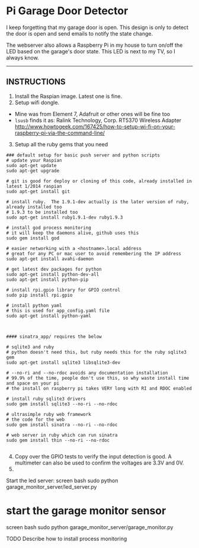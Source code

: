 # Pi Garage Door Detector

I keep forgetting that my garage door is open.
This design is only to detect the door is open and send emails to notify the state change.

The webserver also allows a Raspberry Pi in my house to turn on/off the LED based on the garage's door state.  This LED is next to my TV, so I always know.

-----

## INSTRUCTIONS
1. Install the Raspian image.  Latest one is fine.
2. Setup wifi dongle.  
  - Mine was from Element 7, Adafruit or other ones will be fine too
  - `lsusb` finds it as:  Ralink Technology, Corp. RT5370 Wireless Adapter
  http://www.howtogeek.com/167425/how-to-setup-wi-fi-on-your-raspberry-pi-via-the-command-line/
3. Setup all the ruby gems that you need

```
### default setup for basic push server and python scripts
# update your Raspian
sudo apt-get update
sudo apt-get upgrade

# git is good for deploy or cloning of this code, already installed in latest 1/2014 raspian
sudo apt-get install git

# install ruby.  The 1.9.1-dev actually is the later version of ruby, already installed too
# 1.9.3 to be installed too
sudo apt-get install ruby1.9.1-dev ruby1.9.3

# install god process monitoring
# it will keep the daemons alive, github uses this
sudo gem install god

# easier networking with a <hostname>.local address
# great for any PC or mac user to avoid remembering the IP address
sudo apt-get install avahi-daemon

# get latest dev packages for python
sudo apt-get install python-dev-all
sudo apt-get install python-pip

# install rpi.gpio library for GPIO control
sudo pip install rpi.gpio

# install python yaml
# this is used for app_config.yaml file
sudo apt-get install python-yaml



#### sinatra_app/ requires the below

# sqlite3 and ruby
# python doesn't need this, but ruby needs this for the ruby sqlite3 gem
sudo apt-get install sqlite3 libsqlite3-dev

# --no-ri and --no-rdoc avoids any documentation installation
# 99.9% of the time, people don't use this, so why waste install time and space on your pi
# the install on raspberry pi takes VERY long with RI and RDOC enabled

# install ruby sqlite3 drivers
sudo gem install sqlite3 --no-ri --no-rdoc

# ultrasimple ruby web framework
# the code for the web
sudo gem install sinatra --no-ri --no-rdoc

# web server in ruby which can run sinatra
sudo gem install thin --no-ri --no-rdoc


```

4. Copy over the GPIO tests to verify the input detection is good.  A multimeter can also be used to confirm the voltages are 3.3V and 0V.
5. 


Start the led server:
screen bash
sudo python garage_monitor_server/led_server.py

# start the garage monitor sensor
screen bash
sudo python garage_monitor_server/garage_monitor.py

TODO
Describe how to install process monitoring
